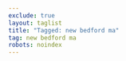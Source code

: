 ```yaml
---
exclude: true
layout: taglist
title: "Tagged: new bedford ma"
tag: new bedford ma
robots: noindex
---
```

